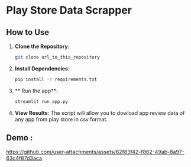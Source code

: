 #  Play Store Data Scrapper

## How to Use

1. **Clone the Repository**: 
    ```sh
    git clone url_to_this_repository
    ```

2. **Install Dependencies**: 
    ```sh
    pip install -r requirements.txt
    ```

3. ** Run the app**: 
    

    ```python
    streamlit run app.py
    ```

4. **View Results**: The script will allow you to dowload app review data of any app from play store in csv format.


## Demo :


https://github.com/user-attachments/assets/62f83f42-f862-49ab-8a97-63c4f87d3aca



